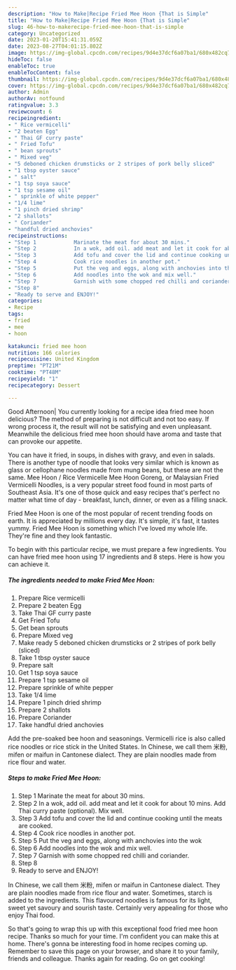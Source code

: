 ```yaml
---
description: "How to Make|Recipe Fried Mee Hoon {That is Simple"
title: "How to Make|Recipe Fried Mee Hoon {That is Simple"
slug: 46-how-to-makerecipe-fried-mee-hoon-that-is-simple
category: Uncategorized
date: 2023-01-20T15:41:31.059Z
date: 2023-08-27T04:01:15.802Z
image: https://img-global.cpcdn.com/recipes/9d4e37dcf6a07ba1/680x482cq70/fried-mee-hoon-recipe-main-photo.jpg
hideToc: false
enableToc: true
enableTocContent: false
thumbnail: https://img-global.cpcdn.com/recipes/9d4e37dcf6a07ba1/680x482cq70/fried-mee-hoon-recipe-main-photo.jpg
cover: https://img-global.cpcdn.com/recipes/9d4e37dcf6a07ba1/680x482cq70/fried-mee-hoon-recipe-main-photo.jpg
author: Admin
authorAv: notfound
ratingvalue: 3.3
reviewcount: 6
recipeingredient:
- " Rice vermicelli"
- "2 beaten Egg"
- " Thai GF curry paste"
- " Fried Tofu"
- " bean sprouts"
- " Mixed veg"
- "5 deboned chicken drumsticks or 2 stripes of pork belly sliced"
- "1 tbsp oyster sauce"
- " salt"
- "1 tsp soya sauce"
- "1 tsp sesame oil"
- " sprinkle of white pepper"
- "1/4 lime"
- "1 pinch dried shrimp"
- "2 shallots"
- " Coriander"
- "handful dried anchovies"
recipeinstructions:
- "Step 1            Marinate the meat for about 30 mins."
- "Step 2            In a wok, add oil. add meat and let it cook for about 10 mins. Add Thai curry paste (optional). Mix well."
- "Step 3            Add tofu and cover the lid and continue cooking until the meats are cooked."
- "Step 4            Cook rice noodles in another pot."
- "Step 5            Put the veg and eggs, along with anchovies into the wok"
- "Step 6            Add noodles into the wok and mix well."
- "Step 7            Garnish with some chopped red chilli and coriander."
- "Step 8"
- "Ready to serve and ENJOY!"
categories:
- Recipe
tags:
- fried
- mee
- hoon

katakunci: fried mee hoon 
nutrition: 166 calories
recipecuisine: United Kingdom
preptime: "PT21M"
cooktime: "PT48M"
recipeyield: "1"
recipecategory: Dessert

---
```



Good Afternoon| You currently looking for a recipe idea fried mee hoon delicious? The method of preparing is not difficult and not too easy. If wrong process it, the result will not be satisfying and even unpleasant. Meanwhile the delicious fried mee hoon should have aroma and taste that can provoke our appetite.





You can have it fried, in soups, in dishes with gravy, and even in salads. There is another type of noodle that looks very similar which is known as glass or cellophane noodles made from mung beans, but these are not the same. Mee Hoon / Rice Vermicelle Mee Hoon Goreng, or Malaysian Fried Vermicelli Noodles, is a very popular street food found in most parts of Southeast Asia. It&#39;s one of those quick and easy recipes that&#39;s perfect no matter what time of day - breakfast, lunch, dinner, or even as a filling snack.

Fried Mee Hoon is one of the most popular of recent trending foods on earth. It is appreciated by millions every day. It's simple, it's fast, it tastes yummy. Fried Mee Hoon is something which I've loved my whole life. They're fine and they look fantastic.


To begin with this particular recipe, we must prepare a few ingredients. You can have fried mee hoon using 17 ingredients and 8 steps. Here is how you can achieve it.

<!--inarticleads1-->

##### The ingredients needed to make Fried Mee Hoon:

1. Prepare  Rice vermicelli
1. Prepare 2 beaten Egg
1. Take  Thai GF curry paste
1. Get  Fried Tofu
1. Get  bean sprouts
1. Prepare  Mixed veg
1. Make ready 5 deboned chicken drumsticks or 2 stripes of pork belly (sliced)
1. Take 1 tbsp oyster sauce
1. Prepare  salt
1. Get 1 tsp soya sauce
1. Prepare 1 tsp sesame oil
1. Prepare  sprinkle of white pepper
1. Take 1/4 lime
1. Prepare 1 pinch dried shrimp
1. Prepare 2 shallots
1. Prepare  Coriander
1. Take handful dried anchovies


Add the pre-soaked bee hoon and seasonings. Vermicelli rice is also called rice noodles or rice stick in the United States. In Chinese, we call them 米粉, mifen or maifun in Cantonese dialect. They are plain noodles made from rice flour and water. 

<!--inarticleads2-->

##### Steps to make Fried Mee Hoon:

1. Step 1            Marinate the meat for about 30 mins.
1. Step 2            In a wok, add oil. add meat and let it cook for about 10 mins. Add Thai curry paste (optional). Mix well.
1. Step 3            Add tofu and cover the lid and continue cooking until the meats are cooked.
1. Step 4            Cook rice noodles in another pot.
1. Step 5            Put the veg and eggs, along with anchovies into the wok
1. Step 6            Add noodles into the wok and mix well.
1. Step 7            Garnish with some chopped red chilli and coriander.
1. Step 8
1. Ready to serve and ENJOY!

In Chinese, we call them 米粉, mifen or maifun in Cantonese dialect. They are plain noodles made from rice flour and water. Sometimes, starch is added to the ingredients. This flavoured noodles is famous for its light, sweet yet savoury and sourish taste. Certainly very appealing for those who enjoy Thai food. 

So that's going to wrap this up with this exceptional food fried mee hoon recipe. Thanks so much for your time. I'm confident you can make this at home. There's gonna be interesting food in home recipes coming up. Remember to save this page on your browser, and share it to your family, friends and colleague. Thanks again for reading. Go on get cooking!
